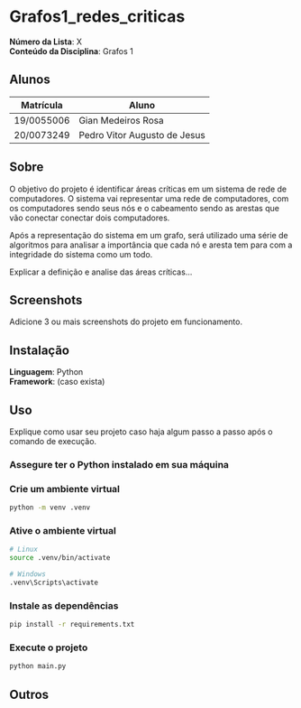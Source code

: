 # Grafos1_redes_criticas

**Número da Lista**: X<br>
**Conteúdo da Disciplina**: Grafos 1<br>

## Alunos
|Matrícula | Aluno |
| -- | -- |
| 19/0055006  |  Gian Medeiros Rosa |
| 20/0073249  |  Pedro Vitor Augusto de Jesus |

## Sobre 
O objetivo do projeto é identificar áreas críticas em um sistema de rede de computadores. O sistema vai representar uma rede de computadores, com os computadores sendo seus nós e o cabeamento sendo as arestas que vão conectar conectar dois computadores.

<p>Após a representação do sistema em um grafo, será utilizado uma série de algoritmos para analisar a importância que cada nó e aresta tem para com a integridade do sistema como um todo.

<p>Explicar a definição e analise das áreas críticas...

## Screenshots
Adicione 3 ou mais screenshots do projeto em funcionamento.

## Instalação 
**Linguagem**: Python<br>
**Framework**: (caso exista)<br>

## Uso 
Explique como usar seu projeto caso haja algum passo a passo após o comando de execução.

### Assegure ter o Python instalado em sua máquina

### Crie um ambiente virtual
```bash
python -m venv .venv
```

### Ative o ambiente virtual
```bash
# Linux
source .venv/bin/activate
```

```bash
# Windows
.venv\Scripts\activate
```

### Instale as dependências
```bash
pip install -r requirements.txt
```

### Execute o projeto
```bash
python main.py
```

## Outros



